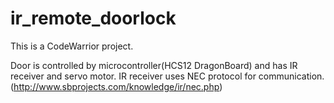 # ir_remote_doorlock
This is a CodeWarrior project. 

Door is controlled by microcontroller(HCS12 DragonBoard) and has IR receiver and servo motor. 
IR receiver uses NEC protocol for communication.(http://www.sbprojects.com/knowledge/ir/nec.php) 



